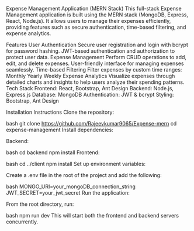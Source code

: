 Expense Management Application (MERN Stack)
This full-stack Expense Management application is built using the MERN stack (MongoDB, Express, React, Node.js). It allows users to manage their expenses efficiently, providing features such as secure authentication, time-based filtering, and expense analytics.

Features
User Authentication
Secure user registration and login with bcrypt for password hashing.
JWT-based authentication and authorization to protect user data.
Expense Management
Perform CRUD operations to add, edit, and delete expenses.
User-friendly interface for managing expenses seamlessly.
Time-based Filtering
Filter expenses by custom time ranges:
Monthly
Yearly
Weekly
Expense Analytics
Visualize expenses through detailed charts and insights to help users analyze their spending patterns.
Tech Stack
Frontend: React, Bootstrap, Ant Design
Backend: Node.js, Express.js
Database: MongoDB
Authentication: JWT & bcrypt
Styling: Bootstrap, Ant Design

Installation Instructions
Clone the repository:

bash
git clone https://github.com/Rajeevkumar9065/Expense-mern
cd expense-management
Install dependencies:

Backend:

bash
cd backend
npm install
Frontend:

bash
cd ../client
npm install
Set up environment variables:

Create a .env file in the root of the project and add the following:

bash
MONGO_URI=your_mongoDB_connection_string
JWT_SECRET=your_jwt_secret
Run the application:

From the root directory, run:

bash
npm run dev
This will start both the frontend and backend servers concurrently.
